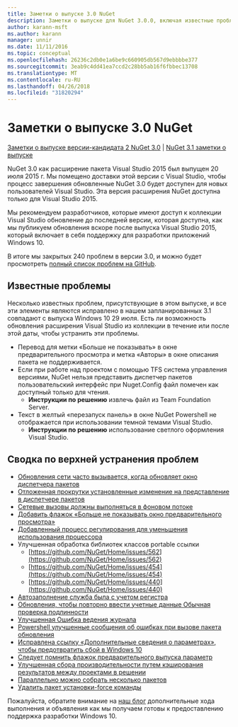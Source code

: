 ```yaml
---
title: Заметки о выпуске 3.0 NuGet
description: Заметки о выпуске для NuGet 3.0.0, включая известные проблемы, исправленные ошибки, добавленные функции и DCR.
author: karann-msft
ms.author: karann
manager: unnir
ms.date: 11/11/2016
ms.topic: conceptual
ms.openlocfilehash: 26236c2db0e1a6be9c660905db567d9ebbbbe377
ms.sourcegitcommit: 3eab9c4dd41ea7ccd2c28bb5ab16f6fbbec13708
ms.translationtype: MT
ms.contentlocale: ru-RU
ms.lasthandoff: 04/26/2018
ms.locfileid: "31820294"
---
```

# <a name="nuget-30-release-notes"></a>Заметки о выпуске 3.0 NuGet

[Заметки о выпуске версии-кандидата 2 NuGet 3.0](../release-notes/nuget-3.0-RC2.md) | [NuGet 3.1 заметки о выпуске](../release-notes/nuget-3.1.md)

NuGet 3.0 как расширение пакета Visual Studio 2015 был выпущен 20 июля 2015 г. Мы помещено доставки этой версии с Visual Studio, чтобы процесс завершения обновленные NuGet 3.0 будет доступен для новых пользователей Visual Studio. Эта версия расширения NuGet доступна только для Visual Studio 2015.

Мы рекомендуем разработчиков, которые имеют доступ к коллекции Visual Studio обновление до последней версии, которая доступна, как мы публикуем обновления вскоре после выпуска Visual Studio 2015, который включает в себя поддержку для разработки приложений Windows 10.

В итоге мы закрытых 240 проблем в версии 3.0, и можно будет просмотреть [полный список проблем на GitHub](https://github.com/NuGet/Home/issues?q=milestone%3A3.0.0-RTM+is%3Aclosed).

## <a name="known-issues"></a>Известные проблемы

Несколько известных проблем, присутствующие в этом выпуске, и все эти элементы являются исправлено в нашем запланированных 3.1 совпадают с выпуска Windows 10 29 июля.  Есть ли возможность обновления расширения Visual Studio из коллекции в течение или после этой даты, чтобы устранить эти проблемы.

*  Перевод для метки «Больше не показывать» в окне предварительного просмотра и метка «Авторы» в окне описания пакета не поддерживается.
*  Если при работе над проектом с помощью TFS система управления версиями, NuGet нельзя представить диспетчер пакетов пользовательский интерфейс при Nuget.Config файл помечен как доступный только для чтения.
   * **Инструкции по решению** извлечь файл из Team Foundation Server.
*  Текст в желтый «перезапуск панель» в окне NuGet Powershell не отображается при использовании темной темами Visual Studio.
   * **Инструкции по решению** использование светлого оформления Visual Studio.


## <a name="summary-of-top-issues-resolved"></a>Сводка по верхней устранения проблем

* [Обновления сети часто вызывается, когда обновляет окно диспетчера пакетов](https://github.com/NuGet/Home/issues/515)
* [Отложенная прокрутки установленные изменение на представление в диспетчере пакетов](https://github.com/NuGet/Home/issues/519)
* [Сетевые вызовы должны выполняться в фоновом потоке](https://github.com/NuGet/Home/issues/516)
* [Добавить флажок «Больше не показывать окно предварительного просмотра»](https://github.com/NuGet/Home/issues/566)
* [Добавленный процесс регулирования для уменьшения использования процессора](https://github.com/NuGet/Home/issues/356)
* Улучшенная обработка библиотек классов portable ссылки
    * [https://github.com/NuGet/Home/issues/562](https://github.com/NuGet/Home/issues/562)
    * [https://github.com/NuGet/Home/issues/454](https://github.com/NuGet/Home/issues/454)
    * [https://github.com/NuGet/Home/issues/440](https://github.com/NuGet/Home/issues/440)
* [Автозаполнение служба была с учетом регистра](https://github.com/NuGet/Home/issues/198)
* [Обновления, чтобы повторно ввести учетные данные Обычная проверка подлинности](https://github.com/NuGet/Home/issues/456)
* [Улучшенная Ошибка ведения журнала](https://github.com/NuGet/Home/issues/407)
* [Powershell улучшенные сообщения об ошибках при вызове пакета обновления](https://github.com/NuGet/Home/issues/5)
* [Исправлена ссылку «Дополнительные сведения о параметрах», чтобы предотвратить сбой в Windows 10](https://github.com/NuGet/Home/issues/822)
* [Следует помнить флажок предварительного выпуска параметр](https://github.com/NuGet/Home/issues/732)
* [Улучшенная сбора производительности путем кэширования результатов между проектами в решении](https://github.com/NuGet/Home/issues/721)
* [Параллельно можно собрать несколько пакетов](https://github.com/NuGet/Home/issues/713)
* [Удалить пакет установки-force команды](https://github.com/NuGet/Home/issues/697)

Пожалуйста, обратите внимание на [наш блог](http://blog.nuget.org) дополнительные хода выполнения и объявления как мы получаем готовы к предоставлению поддержка разработки Windows 10.